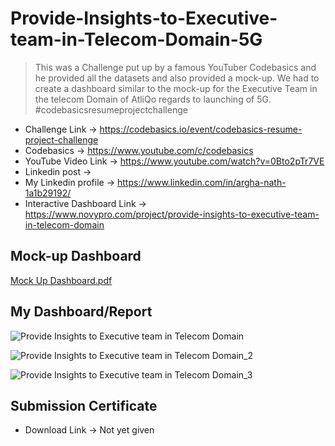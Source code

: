 # Provide-Insights-to-Executive-team-in-Telecom-Domain-5G

> This was a Challenge put up by a famous YouTuber Codebasics and he provided all the datasets and also provided a mock-up. We had to create a dashboard similar to the mock-up for the Executive Team in the telecom Domain of AtliQo regards to launching of 5G. #codebasicsresumeprojectchallenge

* Challenge Link -> https://codebasics.io/event/codebasics-resume-project-challenge
* Codebasics -> https://www.youtube.com/c/codebasics
* YouTube Video Link -> https://www.youtube.com/watch?v=0Bto2pTr7VE
* Linkedin post -> 
* My Linkedin profile -> https://www.linkedin.com/in/argha-nath-1a1b29192/
* Interactive Dashboard Link -> https://www.novypro.com/project/provide-insights-to-executive-team-in-telecom-domain

## Mock-up Dashboard

[Mock Up Dashboard.pdf](https://github.com/arghanath007/Provide-Insights-to-Executive-team-in-Telecom-Domain-5G-/files/10254377/Mock.Up.Dashboard.pdf)

## My Dashboard/Report

![Provide Insights to Executive team in Telecom Domain](https://user-images.githubusercontent.com/54589605/208312224-892e152c-fbdf-4f32-9877-3ef0a0ec4412.PNG)

![Provide Insights to Executive team in Telecom Domain_2](https://user-images.githubusercontent.com/54589605/208312248-c7b8a3eb-1412-4f83-b318-cf618c245b43.PNG)

![Provide Insights to Executive team in Telecom Domain_3](https://user-images.githubusercontent.com/54589605/208312252-95d5aaa4-7c74-410a-8c2d-fd092abcb571.PNG)

## Submission Certificate

* Download Link -> Not yet given

